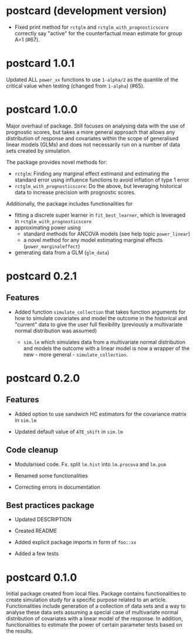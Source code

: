 # postcard (development version)

* Fixed print method for `rctglm` and `rctglm_with_prognosticscore` correctly
say "active" for the counterfactual mean estimate for group A=1 (#67).

# postcard 1.0.1

Updated ALL `power_xx` functions to use `1-alpha/2` as the quantile of the
critical value when testing (changed from `1-alpha`) (#65).

# postcard 1.0.0

Major overhaul of package. Still focuses on analysing data with the use of
prognostic scores, but takes a more general approach that allows any
distribution of response and covariates within the scope of generalised linear
models (GLMs) and does not necessarily run on a number of data sets created
by simulation.

The package provides novel methods for:

* `rctglm`: Finding any marginal effect estimand and estimating the standard error using
  influence functions to avoid inflation of type 1 error
* `rctglm_with_prognosticscore`: Do the above, but leveraging historical data
  to increase precision with prognostic scores.
  
Additionally, the package includes functionalities for

* fitting a discrete super learner in `fit_best_learner`, which is leveraged in
`rctglm_with_prognosticscore`
* approximating power using
  * standard methods for ANCOVA models (see help topic `power_linear`)
  * a novel method for any model estimating marginal effects
  (`power_marginaleffect`)
* generating data from a GLM (`glm_data`)

# postcard 0.2.1

## Features

* Added function `simulate_collection` that takes function arguments for how to
  simulate covariates and model the outcome in the historical and "current" data
  to give the user full flexibility (previously a multivariate normal
  distribution was assumed)

  * `sim.lm` which simulates data from a multivariate normal distribution and
    models the outcome with a linear model is now a wrapper of
    the new - more general - `simulate_collection`.

# postcard 0.2.0

## Features

* Added option to use sandwich HC estimators for the covariance matrix in
  `sim.lm`
  
* Updated default value of `ATE_shift` in `sim.lm`

## Code cleanup

* Modularised code. Fx. split `lm.hist` into `lm.procova` and `lm.psm`

* Renamed some functionalities

* Correcting errors in documentation

## Best practices package

* Updated DESCRIPTION

* Created README

* Added explicit package imports in form of `foo::xx`

* Added a few tests

# postcard 0.1.0

Initial package created from local files. Package contains functionalities to
create simulation study for a specific purpose related to an article.
Functionalities include generation of a collection of data sets and a way to
analyse these data sets assuming a special case of multivariate normal
distribution of covariates with a linear model of the response. In addition,
functionalities to estimate the power of certain parameter tests based on the
results.

